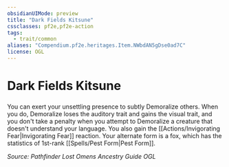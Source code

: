 ```yaml
---
obsidianUIMode: preview
title: "Dark Fields Kitsune"
cssclasses: pf2e,pf2e-action
tags:
  - trait/common
aliases: "Compendium.pf2e.heritages.Item.NWbdAN5gDse0ad7C"
license: OGL
---
```

# Dark Fields Kitsune

### 






You can exert your unsettling presence to subtly Demoralize others. When you do, Demoralize loses the auditory trait and gains the visual trait, and you don't take a penalty when you attempt to Demoralize a creature that doesn't understand your language. You also gain the [[Actions/Invigorating Fear|Invigorating Fear]] reaction. Your alternate form is a fox, which has the statistics of 1st-rank [[Spells/Pest Form|Pest Form]].

*Source: Pathfinder Lost Omens Ancestry Guide*
*OGL*